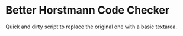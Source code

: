 # Better Horstmann Code Checker

Quick and dirty script to replace the original one with a basic textarea.